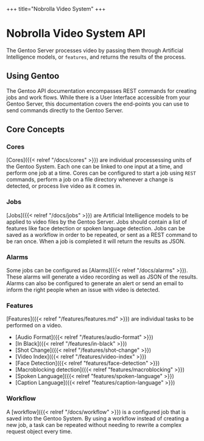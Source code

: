 +++
title="Nobrolla Video System"
+++

# Nobrolla Video System API

The Gentoo Server processes video by passing them through Artificial Intelligence models, or `features`, and returns the results of the process.

## Using Gentoo

The Gentoo API documentation encompasses REST commands for creating jobs and work flows. While there is a User Interface accessible from your Gentoo Server, this documentation covers the end-points you can use to send commands directly to the Gentoo Server.


## Core Concepts

### Cores

[Cores]({{< relref "/docs/cores" >}}) are individual processessing units of the Gentoo System. Each one can be linked to one input at a time, and perform one job at a time. Cores can be configured to start a job using `REST` commands, perform a job on a file directory whenever a change is detected, or process live video as it comes in.

### Jobs

[Jobs]({{< relref "/docs/jobs" >}}) are Artificial Intelligence models to be applied to video files by the Gentoo Server. Jobs should contain a list of features like face detection or spoken language detection. Jobs can be saved as a workflow in order to be repeated, or sent as a REST command to be ran once. When a job is completed it will return the results as JSON. 

### Alarms

Some jobs can be configured as [Alarms]({{< relref "/docs/alarms" >}}). These alarms will generate a video recording as well as JSON  of the results. Alarms can also be configured to generate an alert or send an email to inform the right people when an issue with video is detected.

### Features

[Features]({{< relref "/features/features.md" >}}) are individual tasks to be performed on a video.

+ [Audio Format]({{< relref "/features/audio-format" >}})
+ [In Black]({{< relref "/features/in-black" >}})
+ [Shot Change]({{< relref "/features/shot-change" >}})
+ [Video Index]({{< relref "/features/video-index" >}})
+ [Face Detection]({{< relref "features/face-detection" >}})
+ [Macroblocking detection]({{< relref "features/macroblocking" >}})
+ [Spoken Language]({{< relref "features/spoken-language" >}})
+ [Caption Language]({{< relref "features/caption-language" >}})

### Workflow

A [workflow]({{< relref "/docs/workflow" >}}) is a configured job that is saved into the Gentoo System. By using a workflow instead of creating a new job, a task can be repeated without needing to rewrite a complex request object every time. 

